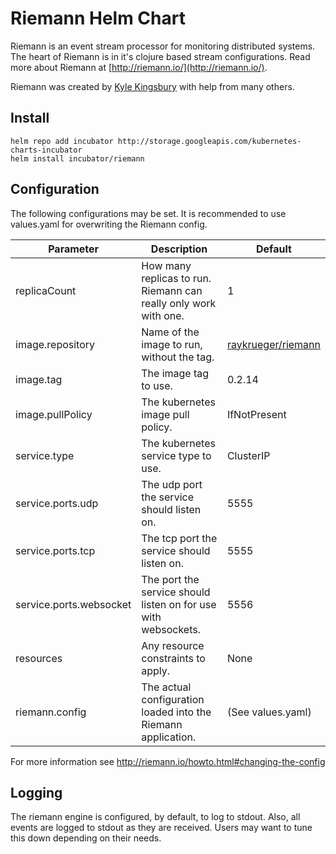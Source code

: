 # Riemann Helm Chart

Riemann is an event stream processor for monitoring distributed systems. The
heart of Riemann is in it's clojure based stream configurations. Read more about Riemann at [http://riemann.io/](http://riemann.io/).

Riemann was created by [Kyle Kingsbury](https://github.com/aphyr) with help
from many others.

## Install

    helm repo add incubator http://storage.googleapis.com/kubernetes-charts-incubator
    helm install incubator/riemann

## Configuration

The following configurations may be set. It is recommended to use values.yaml for overwriting the Riemann config.

Parameter | Description | Default
--------- | ----------- | -------
replicaCount | How many replicas to run. Riemann can really only work with one. | 1
image.repository | Name of the image to run, without the tag. | [raykrueger/riemann](https://github.com/raykrueger/riemann-docker)
image.tag | The image tag to use. | 0.2.14
image.pullPolicy | The kubernetes image pull policy. | IfNotPresent
service.type | The kubernetes service type to use. | ClusterIP
service.ports.udp | The udp port the service should listen on. | 5555
service.ports.tcp | The tcp port the service should listen on. | 5555
service.ports.websocket | The port the service should listen on for use with websockets. | 5556
resources | Any resource constraints to apply. | None
riemann.config | The actual configuration loaded into the Riemann application. | (See values.yaml)

For more information see http://riemann.io/howto.html#changing-the-config

## Logging

The riemann engine is configured, by default, to log to stdout. Also, all
events are logged to stdout as they are received. Users may want to tune this
down depending on their needs.

